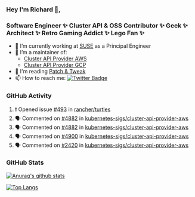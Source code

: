 ### Hey I'm Richard 👋, 

<h3 align="left">Software Engineer ✨ Cluster API & OSS Contributor ✨ Geek ✨ Architect ✨ Retro Gaming Addict ✨ Lego Fan ✨</h3>

- 🔭 I’m currently working at [SUSE](https://www.suse.com/) as a Principal Engineer
- 👯 I’m a maintainer of:
  -  [Cluster API Provider AWS](https://github.com/kubernetes-sigs/cluster-api-provider-aws)
  -  [Cluster API Provider GCP](https://github.com/kubernetes-sigs/cluster-api-provider-gcp)
- 💬 I'm reading [Patch & Tweak](https://bjooks.com/products/patch-tweak-exploring-modular-synthesis)
- 📫 How to reach me: [![Twitter Badge](https://img.shields.io/badge/-@fruit_case-00acee?style=flat&logo=Twitter&logoColor=white)](https://twitter.com/intent/follow?screen_name=fruit_case "Follow on Twitter")

### GitHub Activity 

<!--START_SECTION:activity-->
1. ❗ Opened issue [#493](https://github.com/rancher/turtles/issues/493) in [rancher/turtles](https://github.com/rancher/turtles)
2. 🗣 Commented on [#4882](https://github.com/kubernetes-sigs/cluster-api-provider-aws/pull/4882#issuecomment-2068931197) in [kubernetes-sigs/cluster-api-provider-aws](https://github.com/kubernetes-sigs/cluster-api-provider-aws)
3. 🗣 Commented on [#4882](https://github.com/kubernetes-sigs/cluster-api-provider-aws/pull/4882#issuecomment-2068914894) in [kubernetes-sigs/cluster-api-provider-aws](https://github.com/kubernetes-sigs/cluster-api-provider-aws)
4. 🗣 Commented on [#4900](https://github.com/kubernetes-sigs/cluster-api-provider-aws/pull/4900#issuecomment-2068895405) in [kubernetes-sigs/cluster-api-provider-aws](https://github.com/kubernetes-sigs/cluster-api-provider-aws)
5. 🗣 Commented on [#2420](https://github.com/kubernetes-sigs/cluster-api-provider-aws/issues/2420#issuecomment-2066234584) in [kubernetes-sigs/cluster-api-provider-aws](https://github.com/kubernetes-sigs/cluster-api-provider-aws)
<!--END_SECTION:activity-->

### GitHub Stats

[![Anurag's github stats](https://github-readme-stats.vercel.app/api?username=richardcase&count_private=true&show_icons=true)](https://github.com/anuraghazra/github-readme-stats)

[![Top Langs](https://github-readme-stats.vercel.app/api/top-langs/?username=richardcase&hide=html&layout=compact)](https://github.com/anuraghazra/github-readme-stats)
